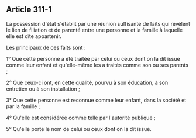 Article 311-1
----
La possession d'état s'établit par une réunion suffisante de faits qui révèlent
le lien de filiation et de parenté entre une personne et la famille à laquelle
elle est dite appartenir.

Les principaux de ces faits sont :

1° Que cette personne a été traitée par celui ou ceux dont on la dit issue comme
leur enfant et qu'elle-même les a traités comme son ou ses parents ;

2° Que ceux-ci ont, en cette qualité, pourvu à son éducation, à son entretien ou
à son installation ;

3° Que cette personne est reconnue comme leur enfant, dans la société et par la
famille ;

4° Qu'elle est considérée comme telle par l'autorité publique ;

5° Qu'elle porte le nom de celui ou ceux dont on la dit issue.
